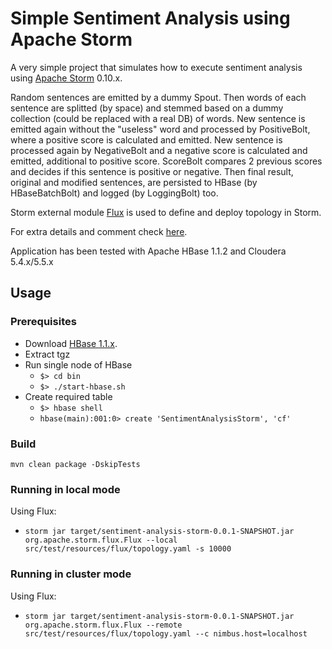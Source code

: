 Simple Sentiment Analysis using Apache Storm
============

A very simple project that simulates how to execute sentiment analysis using [Apache Storm](https://github.com/apache/storm) 0.10.x.

Random sentences are emitted by a dummy Spout. Then words of each sentence are splitted (by space) and  stemmed based on a dummy collection (could be replaced with a real DB) of words. New sentence is emitted again without the "useless" word and processed by PositiveBolt, where a positive score is calculated and emitted. New sentence is processed again by NegativeBolt and a negative score is calculated and emitted, additional to positive score. ScoreBolt compares 2 previous scores and decides if this sentence is positive or negative. Then final result, original and modified sentences, are persisted to HBase (by HBaseBatchBolt) and logged (by LoggingBolt) too.

Storm external module [Flux](https://github.com/apache/storm/tree/master/external/flux) is used to define and deploy topology in Storm.

For extra details and comment check [here](http://sourcevirtues.com/2015/12/18/real-time-sentiment-analysis-example-with-apache-storm/).

Application has been tested with Apache HBase 1.1.2 and Cloudera 5.4.x/5.5.x

## Usage
### Prerequisites
- Download [HBase 1.1.x](https://hbase.apache.org/).
- Extract tgz
- Run single node of HBase
  - ```$> cd bin```
  - ```$> ./start-hbase.sh```
- Create required table
  - ```$> hbase shell```
  - ```hbase(main):001:0> create 'SentimentAnalysisStorm', 'cf'```

### Build
```mvn clean package -DskipTests```

### Running in local mode

Using Flux:
- ```storm jar target/sentiment-analysis-storm-0.0.1-SNAPSHOT.jar org.apache.storm.flux.Flux --local src/test/resources/flux/topology.yaml -s 10000```

### Running in cluster mode

Using Flux:
- ```storm jar target/sentiment-analysis-storm-0.0.1-SNAPSHOT.jar org.apache.storm.flux.Flux --remote src/test/resources/flux/topology.yaml --c nimbus.host=localhost```
